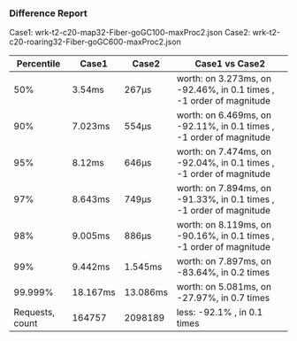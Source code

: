 ### Difference Report
Case1: wrk-t2-c20-map32-Fiber-goGC100-maxProc2.json
Case2: wrk-t2-c20-roaring32-Fiber-goGC600-maxProc2.json

|Percentile|Case1|Case2|Case1 vs Case2|
|---|---|---|---|
|50%|3.54ms|267µs|worth: on 3.273ms, on -92.46%, in 0.1 times , -1 order of magnitude|
|90%|7.023ms|554µs|worth: on 6.469ms, on -92.11%, in 0.1 times , -1 order of magnitude|
|95%|8.12ms|646µs|worth: on 7.474ms, on -92.04%, in 0.1 times , -1 order of magnitude|
|97%|8.643ms|749µs|worth: on 7.894ms, on -91.33%, in 0.1 times , -1 order of magnitude|
|98%|9.005ms|886µs|worth: on 8.119ms, on -90.16%, in 0.1 times , -1 order of magnitude|
|99%|9.442ms|1.545ms|worth: on 7.897ms, on -83.64%, in 0.2 times |
|99.999%|18.167ms|13.086ms|worth: on 5.081ms, on -27.97%, in 0.7 times |
|Requests, count|164757|2098189|less: -92.1% , in 0.1 times |
